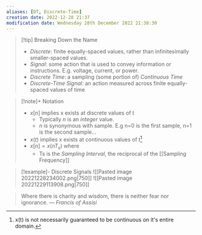 ```yaml
---
aliases: [DT, Discrete-Time]
creation date: 2022-12-28 21:37
modification date: Wednesday 28th December 2022 21:38:30
---
```

>[!tip] Breaking Down the Name
> - *Discrete*: finite equally-spaced values, rather than infinitesimally smaller-spaced values.  
> - *Signal*: some action that is used to convey information or instructions. E.g. voltage, current, or power.
> - *Discrete Time*: a sampling (some portion of) *Continuous Time* 
> - *Discrete-Time Signal*: an action measured across finite equally-spaced values of time

>[!note]+ Notation
> - $x[n]$ implies x exists at discrete values of t
> 	- Typically *n* is an *integer* value.
> 	- *n* is synonymous with sample. E.g n=0 is the first sample, n=1 is the second sample...
> - $x(t)$ implies x exists at continuous values of t[^1]
> - $x[n]=x(nT_s)$ where
> 	- Ts is the *Sampling Interval*, the reciprocal of the [[Sampling Frequency]]

>[!example]- Discrete Signals
>![[Pasted image 20221228234002.png|750]]
>![[Pasted image 20221229113908.png|750]]


> Where there is charity and wisdom, there is neither fear nor ignorance.
> — <cite>Francis of Assisi</cite>

[^1]: x(t) is not necessarily guaranteed to be continuous on it's entire domain. 